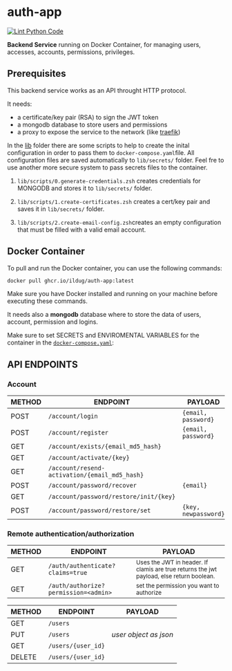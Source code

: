 # auth-app

[![Lint Python Code](https://github.com/ilDug/auth-app/actions/workflows/lint-python.yaml/badge.svg)](https://github.com/ilDug/auth-app/actions/workflows/lint-python.yaml)

**Backend Service** running on Docker Container, for managing users, accesses, accounts, permissions, privileges.

## Prerequisites

This backend service works as an API throught HTTP protocol.

It needs:

-   a certificate/key pair (RSA) to sign the JWT token
-   a mongodb database to store users and permissions
-   a proxy to expose the service to the network (like [traefik](https://traefk.com))

In the [lib](./lib/scripts) folder there are some scripts to help to create the inital configuration in order to pass them to `docker-compose.yaml`file. All configuration files are saved automatically to `lib/secrets/` folder. Feel fre to use another more secure system to pass secrets files to the container.

1. `lib/scripts/0.generate-credentials.zsh` creates credentials for MONGODB and stores it to `lib/secrets/` folder.

2. `lib/scripts/1.create-certificates.zsh` creates a cert/key pair and saves it in `lib/secrets/` folder.

3. `lib/scripts/2.create-email-config.zsh`creates an empty configuration that must be filled with a valid email account.

## Docker Container

To pull and run the Docker container, you can use the following commands:

```bash
docker pull ghcr.io/ildug/auth-app:latest
```

Make sure you have Docker installed and running on your machine before executing these commands.

It needs also a **mongodb** database where to store the data of users, account, permission and logins.

Make sure to set SECRETS and ENVIROMENTAL VARIABLES for the container in the [`docker-compose.yaml`](./docker-compose.prod.yaml):

## API ENDPOINTS

### Account

| METHOD | ENDPOINT                                      | PAYLOAD              |
| ------ | --------------------------------------------- | -------------------- |
| POST   | `/account/login`                              | `{email, password}`  |
| POST   | `/account/register`                           | `{email, password}`  |
| GET    | `/account/exists/{email_md5_hash}`            |                      |
| GET    | `/account/activate/{key}`                     |                      |
| GET    | `/account/resend-activation/{email_md5_hash}` |                      |
| POST   | `/account/password/recover`                   | `{email}`            |
| GET    | `/account/password/restore/init/{key}`        |                      |
| POST   | `/account/password/restore/set`               | `{key, newpassword}` |

### Remote authentication/authorization

| METHOD | ENDPOINT                             | PAYLOAD                                                                                                  |
| ------ | ------------------------------------ | -------------------------------------------------------------------------------------------------------- |
| GET    | `/auth/authenticate?claims=true`     | <small>Uses the JWT in header. If clamis are true returns the jwt payload, else return boolean. </small> |
| GET    | `/auth/authorize?permission=<admin>` | <small>set the permission you want to authorize</small>                                                  |

| METHOD | ENDPOINT           | PAYLOAD               |
| ------ | ------------------ | --------------------- |
| GET    | `/users`           |                       |
| PUT    | `/users`           | _user object as json_ |
| GET    | `/users/{user_id}` |                       |
| DELETE | `/users/{user_id}` |                       |
